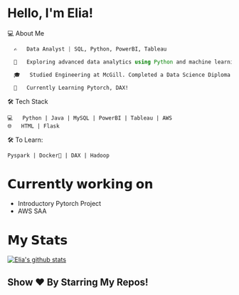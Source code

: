 # Hello, I'm Elia!

  💻 About Me
```julia
  ✍️   Data Analyst | SQL, Python, PowerBI, Tableau

  🤔   Exploring advanced data analytics using Python and machine learning algorithms to develop innovative solutions.

  🎓   Studied Engineering at McGill. Completed a Data Science Diploma at Concordia university. Part-time Masters Student at Georgia Tech!

  🌱   Currently Learning Pytorch, DAX!
```

🛠 Tech Stack

    💻   Python | Java | MySQL | PowerBI | Tableau | AWS
    🌐   HTML | Flask 

🛠 To Learn:

    Pyspark | Docker🐳 | DAX | Hadoop
    
# 𝗖𝘂𝗿𝗿𝗲𝗻𝘁𝗹𝘆 𝘄𝗼𝗿𝗸𝗶𝗻𝗴 𝗼𝗻

- Introductory Pytorch Project
- AWS SAA 

# 𝗠𝘆 𝗦𝘁𝗮𝘁𝘀

[![Elia's github stats](https://github-readme-stats.vercel.app/api?username=eliaabumanneh&show_icons=true&theme=merko&hide=["contribs","issues"])](https://github.com/eliaabumanneh)

## Show ❤️ By Starring My Repos!








